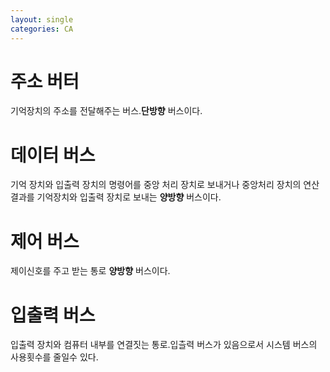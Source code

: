 ```yaml
---
layout: single
categories: CA
---
```

# 주소 버터
기억장치의 주소를 전달해주는 버스.**단방향** 버스이다.
# 데이터 버스
기억 장치와 입출력 장치의 명령어를 중앙 처리 장치로 보내거나 중앙처리 장치의 연산결과를 기억장치와 입출력 장치로 보내는 **양방향** 버스이다.
# 제어 버스
제이신호를 주고 받는 통로 **양방향** 버스이다.

# 입출력 버스
입출력 장치와 컴퓨터 내부를 연결짓는 통로.입츨력 버스가 있음으로서 시스템 버스의 사용횟수를 줄일수 있다.